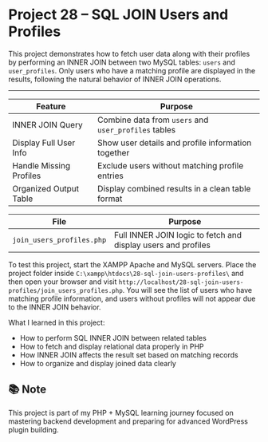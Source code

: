 # Project 28 – SQL JOIN Users and Profiles

This project demonstrates how to fetch user data along with their profiles by performing an INNER JOIN between two MySQL tables: `users` and `user_profiles`. Only users who have a matching profile are displayed in the results, following the natural behavior of INNER JOIN operations.

---

| Feature | Purpose |
|---------|---------|
| INNER JOIN Query | Combine data from `users` and `user_profiles` tables |
| Display Full User Info | Show user details and profile information together |
| Handle Missing Profiles | Exclude users without matching profile entries |
| Organized Output Table | Display combined results in a clean table format |

| File | Purpose |
|------|---------|
| `join_users_profiles.php` | Full INNER JOIN logic to fetch and display users and profiles |

To test this project, start the XAMPP Apache and MySQL servers. Place the project folder inside `C:\xampp\htdocs\28-sql-join-users-profiles\` and then open your browser and visit `http://localhost/28-sql-join-users-profiles/join_users_profiles.php`. You will see the list of users who have matching profile information, and users without profiles will not appear due to the INNER JOIN behavior.

What I learned in this project:
- How to perform SQL INNER JOIN between related tables
- How to fetch and display relational data properly in PHP
- How INNER JOIN affects the result set based on matching records
- How to organize and display joined data clearly


## 📚 Note

This project is part of my PHP + MySQL learning journey focused on mastering backend development and preparing for advanced WordPress plugin building.

